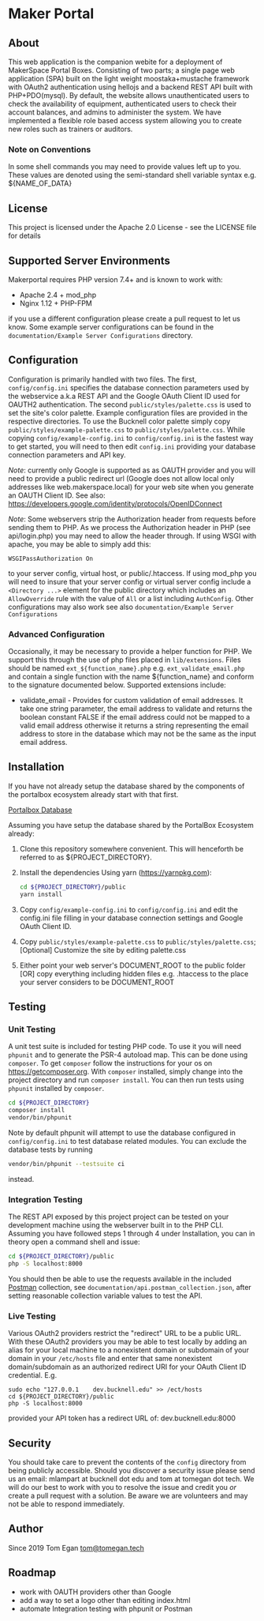 # Maker Portal

## About
This web application is the companion webite for a deployment of MakerSpace Portal Boxes. Consisting of two parts; a single page web application (SPA) built on the light weight moostaka+mustache framework with OAuth2 authentication using hellojs and a backend REST API built with PHP+PDO(mysql). By default, the website allows unauthenticated users to check the availability of equipment, authenticated users to check their account balances, and admins to administer the system. We have implemented a flexible role based access system allowing you to create new roles such as trainers or auditors.

### Note on Conventions
In some shell commands you may need to provide values left up to you. These values are denoted using the semi-standard shell variable syntax e.g. ${NAME_OF_DATA}

## License
This project is licensed under the Apache 2.0 License - see the LICENSE file for details

## Supported Server Environments
Makerportal requires PHP version 7.4+ and is known to work with:

 - Apache 2.4 + mod_php
 - Nginx 1.12 + PHP-FPM

if you use a different configuration please create a pull request to let us know. Some example server configurations can be found in the `documentation/Example Server Configurations` directory.

## Configuration
Configuration is primarily handled with two files. The first, `config/config.ini` specifies the database connection parameters used by the webservice a.k.a REST API and the Google OAuth Client ID used for OAUTH2 authentication. The second `public/styles/palette.css` is used to set the site's color palette. Example configuration files are provided in the respective directories. To use the Bucknell color palette simply copy `public/styles/example-palette.css` to `public/styles/palette.css`. While copying `config/example-config.ini` to `config/config.ini` is the fastest way to get started, you will need to then edit `config.ini` providing your database connection parameters and API key.

*Note*: currently only Google is supported as as OAUTH provider and you will need to provide a public redirect url (Google does not allow local only addresses like web.makerspace.local) for your web site when you generate an OAUTH Client ID. See also: https://developers.google.com/identity/protocols/OpenIDConnect

*Note*: Some webservers strip the Authorization header from requests before sending them to PHP. As we process the Authorization header in PHP (see api/login.php) you may need to allow the header through. If using WSGI with apache, you may be able to simply add this:

`WSGIPassAuthorization On`

to your server config, virtual host, or public/.htaccess. If using mod_php you will need to insure that your server config or virtual server config include a `<Directory ...>` element for the public directory which includes an `AllowOverride` rule with the value of `All` or a list including `AuthConfig`. Other configurations may also work see also `documentation/Example Server Configurations`

### Advanced Configuration
Occasionally, it may be necessary to provide a helper function for PHP. We support this through the use of php files placed in `lib/extensions`. Files should be named `ext_${function_name}.php` e.g. `ext_validate_email.php` and contain a single function with the name ${function_name} and conform to the signature documented below. Supported extensions include:

- validate_email - Provides for custom validation of email addresses. It take one string parameter, the email address to validate and returns the boolean constant FALSE if the email address could not be mapped to a valid email address otherwise it returns a string representing the email address to store in the database which may not be the same as the input email address.

## Installation

If you have not already setup the database shared by the components of the portalbox ecosystem already start with that first.

[Portalbox Database](https://github.com/Bucknell-ECE/PortalBox-database)

Assuming you have setup the database shared by the PortalBox Ecosystem already:

1) Clone this repository somewhere convenient. This will henceforth be referred to as ${PROJECT_DIRECTORY}.
2) Install the dependencies
	Using yarn (https://yarnpkg.com):

	```sh
	cd ${PROJECT_DIRECTORY}/public
	yarn install
	```
3) Copy `config/example-config.ini` to `config/config.ini` and edit the config.ini file filling in your database connection settings and Google OAuth Client ID.
4) Copy `public/styles/example-palette.css` to `public/styles/palette.css`; [Optional] Customize the site by editing palette.css
5) Either point your web server's DOCUMENT_ROOT to the public folder [OR] copy everything including hidden files e.g. .htaccess to the place your server considers to be DOCUMENT_ROOT

## Testing

### Unit Testing
A unit test suite is included for testing PHP code. To use it you will need `phpunit` and to generate the PSR-4 autoload map. This can be done using `composer`. To get `composer` follow the instructions for your os on https://getcomposer.org. With `composer` installed, simply change into the project directory and run `composer install`. You can then run tests using `phpunit` installed by `composer`.

```sh
cd ${PROJECT_DIRECTORY}
composer install
vendor/bin/phpunit
```

Note by default phpunit will attempt to use the database configured in `config/config.ini` to test database related modules. You can exclude the database tests by running

```sh
vendor/bin/phpunit --testsuite ci
```

instead.

### Integration Testing
The REST API exposed by this project project can be tested on your development machine using the webserver built in to the PHP CLI. Assuming you have followed steps 1 through 4 under Installation, you can in theory open a command shell and issue:

```sh
cd ${PROJECT_DIRECTORY}/public
php -S localhost:8000
```

You should then be able to use the requests available in the included [Postman](https://www.postman.com/) collection, see `documentation/api.postman_collection.json`, after setting reasonable collection variable values to test the API.

### Live Testing
Various OAuth2 providers restrict the "redirect" URL to be a public URL. With these OAuth2 providers you may be able to test locally by adding an alias for your local machine to a nonexistent domain or subdomain of your domain in your `/etc/hosts` file and enter that same nonexistent domain/subdomain as an authorized redirect URI for your OAuth Client ID credential. E.g.

```
sudo echo "127.0.0.1	dev.bucknell.edu" >> /ect/hosts
cd ${PROJECT_DIRECTORY}/public
php -S localhost:8000
```

provided your API token has a redirect URL of: dev.bucknell.edu:8000

## Security
You should take care to prevent the contents of the `config` directory from being publicly accessible. Should you discover a security issue please send us an email: mlampart at bucknell dot edu and tom at tomegan dot tech. We will do our best to work with you to resolve the issue and credit you *or* create a pull request with a solution. Be aware we are volunteers and may not be able to respond immediately.

## Author

Since 2019 Tom Egan <tom@tomegan.tech>

## Roadmap
- work with OAUTH providers other than Google
- add a way to set a logo other than editing index.html
- automate Integration testing with phpunit or Postman
